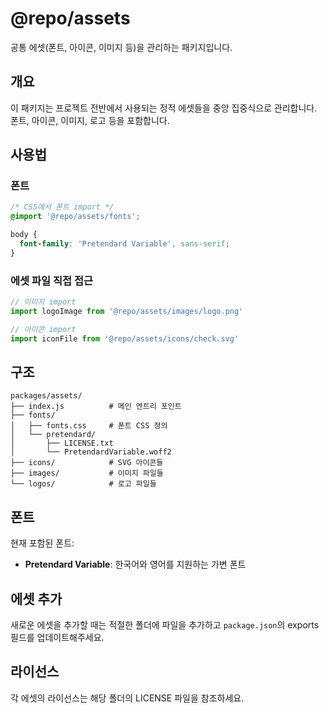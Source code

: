 # @repo/assets

공통 에셋(폰트, 아이콘, 이미지 등)을 관리하는 패키지입니다.

## 개요

이 패키지는 프로젝트 전반에서 사용되는 정적 에셋들을 중앙 집중식으로 관리합니다. 폰트, 아이콘, 이미지, 로고 등을 포함합니다.

## 사용법

### 폰트

```css
/* CSS에서 폰트 import */
@import '@repo/assets/fonts';

body {
  font-family: 'Pretendard Variable', sans-serif;
}
```

### 에셋 파일 직접 접근

```typescript
// 이미지 import
import logoImage from '@repo/assets/images/logo.png'

// 아이콘 import
import iconFile from '@repo/assets/icons/check.svg'
```

## 구조

```text
packages/assets/
├── index.js          # 메인 엔트리 포인트
├── fonts/
│   ├── fonts.css     # 폰트 CSS 정의
│   └── pretendard/
│       ├── LICENSE.txt
│       └── PretendardVariable.woff2
├── icons/            # SVG 아이콘들
├── images/           # 이미지 파일들
└── logos/            # 로고 파일들
```

## 폰트

현재 포함된 폰트:
- **Pretendard Variable**: 한국어와 영어를 지원하는 가변 폰트

## 에셋 추가

새로운 에셋을 추가할 때는 적절한 폴더에 파일을 추가하고 `package.json`의 exports 필드를 업데이트해주세요.

## 라이선스

각 에셋의 라이선스는 해당 폴더의 LICENSE 파일을 참조하세요.
